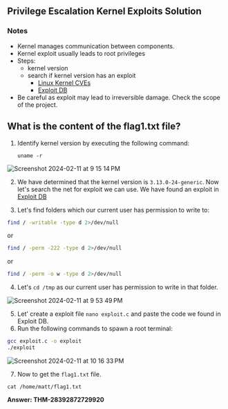 ## Privilege Escalation Kernel Exploits Solution

### Notes
- Kernel manages communication between components.
- Kernel exploit usually leads to root privileges
- Steps:
  - kernel version
  - search if kernel version has an exploit
    - [Linux Kernel CVEs](https://www.linuxkernelcves.com/cves)
    - [Exploit DB](https://www.exploit-db.com/exploits/37292)
- Be careful as exploit may lead to irreversible damage. Check the scope of the project.


## What is the content of the flag1.txt file?

1. Identify kernel version by executing the following command:
   ```
   uname -r 
   ```

  ![Screenshot 2024-02-11 at 9 15 14 PM](https://github.com/niccololampa/cyber-security-notes/assets/37615906/906ee702-b5ad-4dc0-a327-cceb65d41604)

2. We have determined that the kernel version is `3.13.0-24-generic`. Now let's search the net for exploit we can use. We have found an exploit in [Exploit DB](https://www.exploit-db.com/exploits/37292)
   
3. Let's find folders which our current user has permission to write to:
```bash
find / -writable -type d 2>/dev/null

```
or 
```bash
find / -perm -222 -type d 2>/dev/null
```
or
```bash
find / -perm -o w -type d 2>/dev/null
```

4. Let's `cd /tmp` as our current user has permission to write in that folder.

![Screenshot 2024-02-11 at 9 53 49 PM](https://github.com/niccololampa/cyber-security-notes/assets/37615906/bd3ca3f5-96e3-42fc-9123-2c3e5bb94d61)

5. Let' create a exploit file `nano exploit.c` and paste the code we found in Exploit DB.
6. Run the following commands to spawn a root terminal:
```bash
gcc exploit.c -o exploit
./exploit
```

![Screenshot 2024-02-11 at 10 16 33 PM](https://github.com/niccololampa/cyber-security-notes/assets/37615906/89a5e65b-9883-43fc-957c-4cf0cbe4ad27)

7. Now to get the `flag1.txt` file.
```
cat /home/matt/flag1.txt
```
**Answer: THM-28392872729920**
